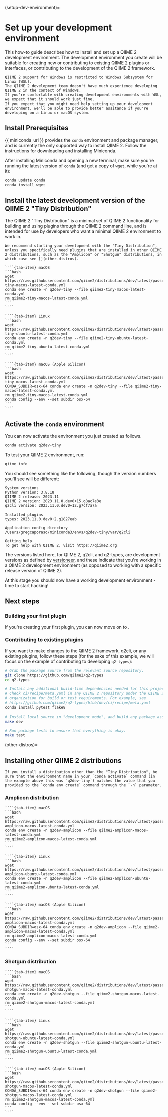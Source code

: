 (setup-dev-environment)=
# Set up your development environment

This how-to guide describes how to install and set up a QIIME 2 development environment.
The development environment you create will be suitable for creating new or contributing to existing QIIME 2 plugins or interfaces, or contributing to the development of the QIIME 2 framework.

```{warning}
QIIME 2 support for Windows is restricted to Windows Subsystem for Linux (WSL).
The QIIME 2 development team doesn't have much experience developing QIIME 2 in the context of Windows.
If you're comfortable with creating development environments with WSL, we expect that it should work just fine.
If you expect that you might need help setting up your development environment, we'll be able to provide better assitance if you're developing on a Linux or macOS system.
```

## Install Prerequisites

{{ miniconda_url }} provides the ``conda`` environment and package manager, and is currently the only supported way to install QIIME 2.
Follow the instructions for downloading and installing Miniconda.

After installing Miniconda and opening a new terminal, make sure you're running the latest version of ``conda`` (and get a copy of ``wget``, while you're at it):

```bash
conda update conda
conda install wget
```

## Install the latest development version of the QIIME 2 "Tiny Distribution"

The QIIME 2 "Tiny Distribution" is a minimal set of QIIME 2 functionality for building and using plugins through the QIIME 2 command line, and is intended for use by developers who want a minimal QIIME 2 environment to work in.

```{note}
We recommend starting your development with the "Tiny Distribution", unless you specifically need plugins that are installed in other QIIME 2 distributions, such as the "Amplicon" or "Shotgun" distributions, in which case see [](other-distros).
```

`````{tab-set}
````{tab-item} macOS
```bash
wget https://raw.githubusercontent.com/qiime2/distributions/dev/latest/passed/qiime2-tiny-macos-latest-conda.yml
conda env create -n q2dev-tiny --file qiime2-tiny-macos-latest-conda.yml
rm qiime2-tiny-macos-latest-conda.yml
```
````

````{tab-item} Linux
```bash
wget https://raw.githubusercontent.com/qiime2/distributions/dev/latest/passed/qiime2-tiny-ubuntu-latest-conda.yml
conda env create -n q2dev-tiny --file qiime2-tiny-ubuntu-latest-conda.yml
rm qiime2-tiny-ubuntu-latest-conda.yml
```
````

````{tab-item} macOS (Apple Silicon)
```bash
wget https://raw.githubusercontent.com/qiime2/distributions/dev/latest/passed/qiime2-tiny-macos-latest-conda.yml
CONDA_SUBDIR=osx-64 conda env create -n q2dev-tiny --file qiime2-tiny-macos-latest-conda.yml
rm qiime2-tiny-macos-latest-conda.yml
conda config --env --set subdir osx-64
```
````
`````

## Activate the ``conda`` environment

You can now activate the environment you just created as follows.

```bash
conda activate q2dev-tiny
```

To test your QIIME 2 environment, run:

```bash
qiime info
```

You should see something like the following, though the version numbers you'll see will be different:

```
System versions
Python version: 3.8.18
QIIME 2 release: 2023.11
QIIME 2 version: 2023.11.0.dev0+15.g8ac7e3e
q2cli version: 2023.11.0.dev0+12.g7cf7a7a

Installed plugins
types: 2023.11.0.dev0+2.g1827eab

Application config directory
/Users/gregcaporaso/miniconda3/envs/q2dev-tiny/var/q2cli

Getting help
To get help with QIIME 2, visit https://qiime2.org
```

The versions listed here, for QIIME 2, q2cli, and q2-types, are development versions as defined by [versioneer](https://github.com/python-versioneer/python-versioneer), and these indicate that you're working in a QIIME 2 development environment (as opposed to working with a specific release version of QIIME 2).

At this stage you should now have a working development environment - time to start hacking!

## Next steps

### Building your first plugin

If you're creating your first plugin, you can now move on to [](plugin-tutorial-intro).

### Contributing to existing plugins
If you want to make changes to the QIIME 2 framework, q2cli, or any existing plugins, follow these steps (for the sake of this example, we will focus on the example of contributing to developing ``q2-types``):

```bash
# Grab the package source from the relevant source repository.
git clone https://github.com/qiime2/q2-types
cd q2-types

# Install any additional build-time dependencies needed for this project.
# Check ci/recipe/meta.yaml in any QIIME 2 repository under the QIIME 2 GitHub
# organization for build or test requirements. For example, see
# https://github.com/qiime2/q2-types/blob/dev/ci/recipe/meta.yaml
conda install pytest flake8

# Install local source in "development mode", and build any package assets.
make dev

# Run package tests to ensure that everything is okay.
make test
```

(other-distros)=
## Installing other QIIME 2 distributions

```{note}
If you install a distribution other than the "Tiny Distribution", be sure that the environment name in your `conda activate` command (in the example above this was `q2dev-tiny`) matches the value that you provided to the `conda env create` command through the `-n` parameter.
```

### Amplicon distribution

`````{tab-set}
````{tab-item} macOS
```bash
wget https://raw.githubusercontent.com/qiime2/distributions/dev/latest/passed/qiime2-amplicon-macos-latest-conda.yml
conda env create -n q2dev-amplicon --file qiime2-amplicon-macos-latest-conda.yml
rm qiime2-amplicon-macos-latest-conda.yml
```
````

````{tab-item} Linux
```bash
wget https://raw.githubusercontent.com/qiime2/distributions/dev/latest/passed/qiime2-amplicon-ubuntu-latest-conda.yml
conda env create -n q2dev-amplicon --file qiime2-amplicon-ubuntu-latest-conda.yml
rm qiime2-amplicon-ubuntu-latest-conda.yml
```
````

````{tab-item} macOS (Apple Silicon)
```bash
wget https://raw.githubusercontent.com/qiime2/distributions/dev/latest/passed/qiime2-amplicon-macos-latest-conda.yml
CONDA_SUBDIR=osx-64 conda env create -n q2dev-amplicon --file qiime2-amplicon-macos-latest-conda.yml
rm qiime2-amplicon-macos-latest-conda.yml
conda config --env --set subdir osx-64
```
````
`````

### Shotgun distribution

`````{tab-set}
````{tab-item} macOS
```bash
wget https://raw.githubusercontent.com/qiime2/distributions/dev/latest/passed/qiime2-shotgun-macos-latest-conda.yml
conda env create -n q2dev-shotgun --file qiime2-shotgun-macos-latest-conda.yml
rm qiime2-shotgun-macos-latest-conda.yml
```
````

````{tab-item} Linux
```bash
wget https://raw.githubusercontent.com/qiime2/distributions/dev/latest/passed/qiime2-shotgun-ubuntu-latest-conda.yml
conda env create -n q2dev-shotgun --file qiime2-shotgun-ubuntu-latest-conda.yml
rm qiime2-shotgun-ubuntu-latest-conda.yml
```
````

````{tab-item} macOS (Apple Silicon)
```bash
wget https://raw.githubusercontent.com/qiime2/distributions/dev/latest/passed/qiime2-shotgun-macos-latest-conda.yml
CONDA_SUBDIR=osx-64 conda env create -n q2dev-shotgun --file qiime2-shotgun-macos-latest-conda.yml
rm qiime2-shotgun-macos-latest-conda.yml
conda config --env --set subdir osx-64
```
````
`````

